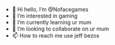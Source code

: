 - 👋 Hi hello, I’m @Nofacegames
- 👀 I’m interested in gaming
- 🌱 I’m currently learning ur mum
- 💞️ I’m looking to collaborate on ur mum
- 📫 How to reach me use jeff bezos

<!---
Nofacegames/Nofacegames is a ✨ special ✨ repository because its `README.md` (this file) appears on your GitHub profile.
You can click the Preview link to take a look at your changes.
--->
